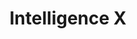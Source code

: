 ---
title: Intelligence X
description: A search engine and data archive. Search Tor, I2P, data leaks and the public web by email, domain, IP, CIDR, Bitcoin address and more.
url: https://intelx.io/
image:
    # url: '/assets/images/cafe.png'
    # alt: 'Cafe'
tags: ['osint', 'search-engine']
pubDate: 2023-12-13
draft: false
---